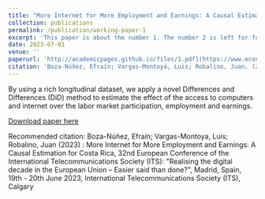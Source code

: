 ```yaml
---
title: "More Internet for More Employment and Earnings: A Causal Estimation for Costa Rica"
collection: publications
permalink: /publication/working-paper-1
excerpt: 'This paper is about the number 1. The number 2 is left for future work.'
date: 2023-07-01
venue: ''
paperurl: 'http://academicpages.github.io/files/1.pdf](https://www.econstor.eu/bitstream/10419/278020/1/Vargas-Montoya-Boza-Nunez.pdf'
citation: 'Boza-Núñez, Efraín; Vargas-Montoya, Luis; Robalino, Juan. (2023). More Internet for More Employment and Earnings: A Causal Estimation for Costa Rica'
---
```

By using a rich longitudinal dataset, we apply a novel Differences and
Differences (DiD) method to estimate the effect of the access to computers and internet over
the labor market participation, employment and earnings. 

[Download paper here](https://www.econstor.eu/bitstream/10419/278020/1/Vargas-Montoya-Boza-Nunez.pdf)

Recommended citation: Boza-Núñez, Efraín; Vargas-Montoya, Luis; Robalino, Juan (2023) :
More Internet for More Employment and Earnings: A Causal Estimation for Costa Rica, 32nd
European Conference of the International Telecommunications Society (ITS): "Realising the
digital decade in the European Union – Easier said than done?", Madrid, Spain, 19th - 20th
June 2023, International Telecommunications Society (ITS), Calgary
